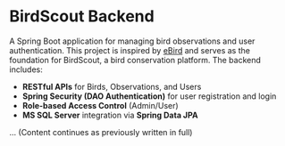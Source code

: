 # BirdScout Backend

A Spring Boot application for managing bird observations and user authentication. This project is inspired by [eBird](https://ebird.org/) and serves as the foundation for BirdScout, a bird conservation platform. The backend includes:

- **RESTful APIs** for Birds, Observations, and Users
- **Spring Security (DAO Authentication)** for user registration and login
- **Role-based Access Control** (Admin/User)
- **MS SQL Server** integration via **Spring Data JPA**

... (Content continues as previously written in full)